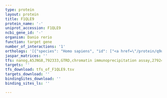 ```yaml
---
type: protein
layout: protein
title: F1QLE9
protein_name: '-'
uniprot_accession: F1QLE9
ncbi_gene_id: '-'
organism: Danio rerio
function: target gene
number_of_interactions: '1'
orthologs: '[{"species": "Homo sapiens", "id": ["<a href=\"/protein/q9uk22\">Q9UK22</a>", "<a href=\"/protein/q9nrd1\">Q9NRD1</a>"]}, {"species": "Mus musculus", "id": ["<a href=\"/protein/q9qzn4\">Q9QZN4</a>", "<a href=\"/protein/a2a7h5\">A2A7H5</a>", "<a href=\"/protein/q80uw2\">Q80UW2</a>"]}, {"species": "Rattus norvegicus", "id": ["Q923V4", "<a href=\"/protein/d4a6r1\">D4A6R1</a>", "<a href=\"/protein/g3v774\">G3V774</a>"]}]'
jaspar_matrices: ''
tfs: nanog,A5JNG8,792333,GTRD,chromatin immunoprecipitation assay,27924024%5Buid%5D,No
targets: ''
tfs_download: tfs_of_F1QLE9.tsv
targets_download: ''
bindingSites_download: ''
binding_sites_ls: ''

---
```

